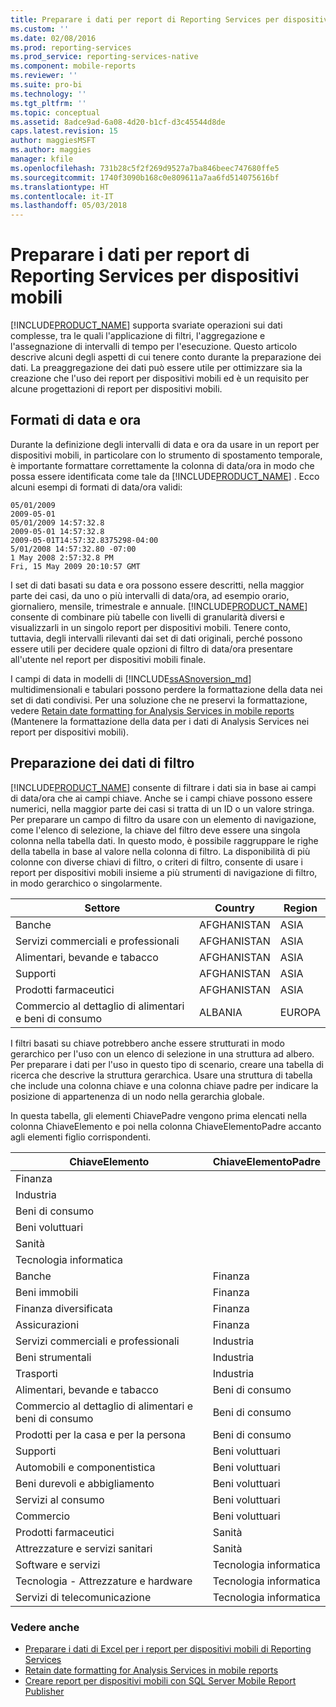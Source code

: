 ```yaml
---
title: Preparare i dati per report di Reporting Services per dispositivi mobili | Microsoft Docs
ms.custom: ''
ms.date: 02/08/2016
ms.prod: reporting-services
ms.prod_service: reporting-services-native
ms.component: mobile-reports
ms.reviewer: ''
ms.suite: pro-bi
ms.technology: ''
ms.tgt_pltfrm: ''
ms.topic: conceptual
ms.assetid: 8adce9ad-6a08-4d20-b1cf-d3c45544d8de
caps.latest.revision: 15
author: maggiesMSFT
ms.author: maggies
manager: kfile
ms.openlocfilehash: 731b28c5f2f269d9527a7ba846beec747680ffe5
ms.sourcegitcommit: 1740f3090b168c0e809611a7aa6fd514075616bf
ms.translationtype: HT
ms.contentlocale: it-IT
ms.lasthandoff: 05/03/2018
---
```

# <a name="prepare-data-for-reporting-services-mobile-reports"></a>Preparare i dati per report di Reporting Services per dispositivi mobili
  
[!INCLUDE[PRODUCT_NAME](../../includes/ss-mobilereptpub-long.md)] supporta svariate operazioni sui dati complesse, tra le quali l'applicazione di filtri, l'aggregazione e l'assegnazione di intervalli di tempo per l'esecuzione. Questo articolo descrive alcuni degli aspetti di cui tenere conto durante la preparazione dei dati. La preaggregazione dei dati può essere utile per ottimizzare sia la creazione che l'uso dei report per dispositivi mobili ed è un requisito per alcune progettazioni di report per dispositivi mobili.   
  
## <a name="date-and-time-formats"></a>Formati di data e ora 
Durante la definizione degli intervalli di data e ora da usare in un report per dispositivi mobili, in particolare con lo strumento di spostamento temporale, è importante formattare correttamente la colonna di data/ora in modo che possa essere identificata come tale da [!INCLUDE[PRODUCT_NAME](../../includes/ss-mobilereptpub-short.md)] . Ecco alcuni esempi di formati di data/ora validi:  
  
    05/01/2009    
    2009-05-01    
    05/01/2009 14:57:32.8    
    2009-05-01 14:57:32.8    
    2009-05-01T14:57:32.8375298-04:00    
    5/01/2008 14:57:32.80 -07:00    
    1 May 2008 2:57:32.8 PM    
    Fri, 15 May 2009 20:10:57 GMT    
  
I set di dati basati su data e ora possono essere descritti, nella maggior parte dei casi, da uno o più intervalli di data/ora, ad esempio orario, giornaliero, mensile, trimestrale e annuale. [!INCLUDE[PRODUCT_NAME](../../includes/ss-mobilereptpub-short.md)] consente di combinare più tabelle con livelli di granularità diversi e visualizzarli in un singolo report per dispositivi mobili. Tenere conto, tuttavia, degli intervalli rilevanti dai set di dati originali, perché possono essere utili per decidere quale opzioni di filtro di data/ora presentare all'utente nel report per dispositivi mobili finale.  

I campi di data in modelli di [!INCLUDE[ssASnoversion_md](../../includes/ssasnoversion-md.md)] multidimensionali e tabulari possono perdere la formattazione della data nei set di dati condivisi. Per una soluzione che ne preservi la formattazione, vedere [Retain date formatting for Analysis Services in mobile reports](../../reporting-services/mobile-reports/retain-date-formatting-for-analysis-services-in-mobile-reports.md) (Mantenere la formattazione della data per i dati di Analysis Services nei report per dispositivi mobili).
  
## <a name="preparing-filter-data"></a>Preparazione dei dati di filtro ##  
[!INCLUDE[PRODUCT_NAME](../../includes/ss-mobilereptpub-short.md)] consente di filtrare i dati sia in base ai campi di data/ora che ai campi chiave. Anche se i campi chiave possono essere numerici, nella maggior parte dei casi si tratta di un ID o un valore stringa. Per preparare un campo di filtro da usare con un elemento di navigazione, come l'elenco di selezione, la chiave del filtro deve essere una singola colonna nella tabella dati. In questo modo, è possibile raggruppare le righe della tabella in base al valore nella colonna di filtro. La disponibilità di più colonne con diverse chiavi di filtro, o criteri di filtro, consente di usare i report per dispositivi mobili insieme a più strumenti di navigazione di filtro, in modo gerarchico o singolarmente.  
  
| Settore  | Country   | Region    |  
| ------------- | ------------- | ------------- |  
| Banche     | AFGHANISTAN   | ASIA      |  
| Servizi commerciali e professionali | AFGHANISTAN | ASIA |  
| Alimentari, bevande e tabacco | AFGHANISTAN | ASIA |  
| Supporti | AFGHANISTAN | ASIA |  
| Prodotti farmaceutici | AFGHANISTAN | ASIA |  
| Commercio al dettaglio di alimentari e beni di consumo | ALBANIA | EUROPA |  
  
  
I filtri basati su chiave potrebbero anche essere strutturati in modo gerarchico per l'uso con un elenco di selezione in una struttura ad albero. Per preparare i dati per l'uso in questo tipo di scenario, creare una tabella di ricerca che descrive la struttura gerarchica. Usare una struttura di tabella che include una colonna chiave e una colonna chiave padre per indicare la posizione di appartenenza di un nodo nella gerarchia globale.  
  
In questa tabella, gli elementi ChiavePadre vengono prima elencati nella colonna ChiaveElemento e poi nella colonna ChiaveElementoPadre accanto agli elementi figlio corrispondenti.   
  
|ChiaveElemento    | ChiaveElementoPadre |  
| ------------- | ------------- |  
| Finanza    |   |  
| Industria   |   |  
| Beni di consumo |    |  
| Beni voluttuari |  |     
| Sanità   |   |  
| Tecnologia informatica |  |  
| Banche | Finanza |  
| Beni immobili | Finanza |  
| Finanza diversificata |  Finanza |   
| Assicurazioni |   Finanza |  
| Servizi commerciali e professionali |  Industria |  
| Beni strumentali |   Industria |  
| Trasporti |  Industria |  
| Alimentari, bevande e tabacco |    Beni di consumo |  
| Commercio al dettaglio di alimentari e beni di consumo |    Beni di consumo |  
| Prodotti per la casa e per la persona | Beni di consumo |  
| Supporti | Beni voluttuari |  
| Automobili e componentistica |  Beni voluttuari |  
| Beni durevoli e abbigliamento |Beni voluttuari |  
| Servizi al consumo |   Beni voluttuari |  
| Commercio | Beni voluttuari |  
| Prodotti farmaceutici   | Sanità |  
| Attrezzature e servizi sanitari |    Sanità |  
| Software e servizi | Tecnologia informatica |  
| Tecnologia - Attrezzature e hardware   | Tecnologia informatica |  
| Servizi di telecomunicazione |Tecnologia informatica |  
  
### <a name="see-also"></a>Vedere anche  
- [Preparare i dati di Excel per i report per dispositivi mobili di Reporting Services](../../reporting-services/mobile-reports/prepare-excel-data-for-reporting-services-mobile-reports.md)  
- [Retain date formatting for Analysis Services in mobile reports](../../reporting-services/mobile-reports/retain-date-formatting-for-analysis-services-in-mobile-reports.md)
- [Creare report per dispositivi mobili con SQL Server Mobile Report Publisher](../../reporting-services/mobile-reports/create-mobile-reports-with-sql-server-mobile-report-publisher.md)
  
  
  

